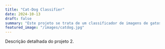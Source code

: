 ```yaml
---
title: "Cat-Dog Classifier"
date: 2024-10-13
draft: false
summary: "Este projeto se trata de um classificador de imagens de gatos e cachorros."
featured_image: "/images/catdog.jpg"
---
```


Descrição detalhada do projeto 2.